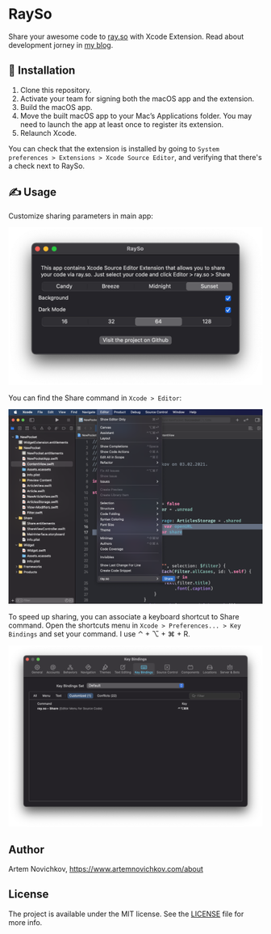 # RaySo

Share your awesome code to [ray.so](https://ray.so) with Xcode Extension. Read about development jorney in [my blog](https://blog.artemnovichkov.com/developing-xcode-extensions-tips-and-tricks).

## 🚀 Installation

1. Clone this repository.
2. Activate your team for signing both the macOS app and the extension.
3. Build the macOS app.
4. Move the built macOS app to your Mac’s Applications folder. You may need to launch the app at least once to register its extension.
5. Relaunch Xcode.

You can check that the extension is installed by going to `System preferences > Extensions > Xcode Source Editor`, and verifying that there's a check next to RaySo.

## ✍️ Usage

Customize sharing parameters in main app:

<img src=".github/app.png" alt="app" style="zoom:50%;" />

You can find the Share command in `Xcode > Editor`:

![extension](.github/extension.png)

To speed up sharing, you can associate a keyboard shortcut to Share command. Open the shortcuts menu in `Xcode > Preferences... > Key Bindings` and set your command. I use ⌃ + ⌥ + ⌘ + R.

![binding](.github/binding.png)

## Author

Artem Novichkov, https://www.artemnovichkov.com/about

## License

The project is available under the MIT license. See the [LICENSE](./LICENSE) file for more info.

